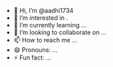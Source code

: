 - 👋 Hi, I’m @aadhi1734
- 👀 I’m interested in .
- 🌱 I’m currently learning ...
- 💞️ I’m looking to collaborate on ...
- 📫 How to reach me ...
- 😄 Pronouns: ...
- ⚡ Fun fact: ...

<!---
aadhi1734/aadhi1734 is a ✨ special ✨ repository because its `README.md` (this file) appears on your GitHub profile.
You can click the Preview link to take a look at your changes.
--->
